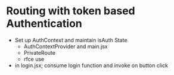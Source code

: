 # Routing with token based Authentication


- Set up AuthContext and maintain isAuth State
  - AuthContextProvider and main.jsx
  - PrivateRoute
  - rfce use
- in login.jsx; consume login function and invoke on button click


